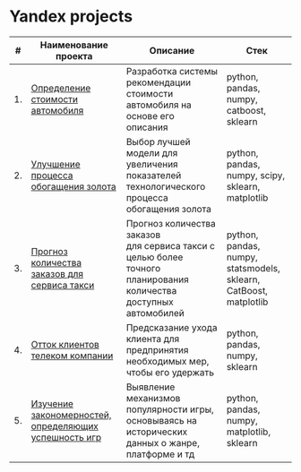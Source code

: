 # Yandex projects

| #    | Наименование проекта                | Описание                                                     | Стек                                                         |
| ---- | ------------------------------------------------------------ | ------------------------------------------------------------ | ------------------------------------------------------------ |
| 1.   | [Определение стоимости автомобиля](https://github.com/RenataPyatkova/Yandex_practicum/tree/main/ML/Auto) | Разработка системы рекомендации стоимости автомобиля на основе его описания| python, pandas, numpy, catboost, sklearn      |
| 2.   | [Улучшение процесса обогащения золота](https://github.com/RenataPyatkova/Yandex_practicum/tree/main/ML/Gold_purification) | Выбор лучшей модели для увеличения <br/>показателей технологического процесса <br/>обогащения золота | python, pandas, numpy, scipy, sklearn, matplotlib       |
| 3.   | [Прогноз количества заказов для сервиса такси](https://github.com/RenataPyatkova/Yandex_practicum/tree/main/ML/Taxi_demand) | Прогноз количества заказов <br/>для сервиса такси с целью более точного планирования количества доступных <br/>автомобилей | python, pandas, numpy, statsmodels, sklearn, CatBoost, matplotlib |
| 4.   | [Отток клиентов телеком компании](https://github.com/aq2003/Portfolio/tree/main/Analyzing%20Texts) |Предсказание ухода клиента для предпринятия необходимых мер, чтобы его удержать | python, pandas, numpy, sklearn |
| 5.   | [Изучение закономерностей, определяющих успешность игр](https://github.com/RenataPyatkova/Yandex_practicum/tree/main/DataAnalysis/Games) |Выявление механизмов популярности игры, основываясь на исторических данных о жанре, платформе и тд | python, pandas, numpy, matplotlib, sklearn |
